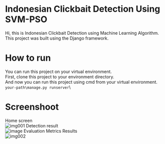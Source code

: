 # Indonesian Clickbait Detection Using SVM-PSO
Hi, this is Indonesian Clickbait Detection using Machine Learning Algorithm.\
This project was built using the Django framework.
# How to run
You can run this project on your virtual environment.\
First, clone this project to your environment directory.\
And now you can run this project using cmd from your virtual environment.\
`your-path\manage.py runserver`\
# Screenshoot
Home screen\
![img001](https://user-images.githubusercontent.com/60491935/110189350-619c0e00-7e51-11eb-9811-bcfff33b004b.PNG)
Detection result\
![image](https://user-images.githubusercontent.com/60491935/110189540-fd2d7e80-7e51-11eb-98f8-8a50ef2d9699.png)
Evaluation Metrics Results\
![img002](https://user-images.githubusercontent.com/60491935/110189392-86908100-7e51-11eb-8d2c-3230fd7bc37e.PNG)

